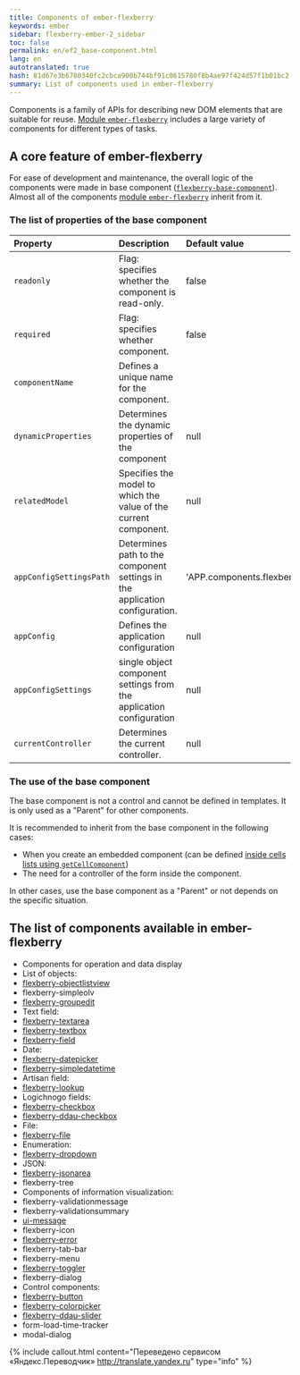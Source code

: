 ```yaml
---
title: Components of ember-flexberry
keywords: ember
sidebar: flexberry-ember-2_sidebar
toc: false
permalink: en/ef2_base-component.html
lang: en
autotranslated: true
hash: 81d67e3b6780340fc2cbca900b744bf91c0615780f8b4ae97f424d57f1b01bc2
summary: List of components used in ember-flexberry
---
```


Components is a family of APIs for describing new DOM elements that are suitable for reuse. [Module `ember-flexberry`](ef2_landing_page.html) includes a large variety of components for different types of tasks.

## A core feature of ember-flexberry

For ease of development and maintenance, the overall logic of the components were made in base component ([`flexberry-base-component`](https://github.com/Flexberry/ember-flexberry/blob/develop/addon/components/flexberry-base-component.js)). Almost all of the components [module `ember-flexberry`](ef2_landing_page.html) inherit from it.

### The list of properties of the base component

Property | Description | Default value
:--------------|:-----------------------------------------------------------|:-------------
`readonly` | Flag: specifies whether the component is read-only. | false
`required` | Flag: specifies whether component. | false
`componentName` | Defines a unique name for the component. |
`dynamicProperties` | Determines the dynamic properties of the component | null
`relatedModel` | Specifies the model to which the value of the current component. | null
`appConfigSettingsPath` | Determines path to the component settings in the application configuration. | 'APP.components.flexberryBaseComponent'
`appConfig` | Defines the application configuration | null
`appConfigSettings` | single object component settings from the application configuration | null
`currentController` | Determines the current controller. | null

### The use of the base component

The base component is not a control and cannot be defined in templates. It is only used as a "Parent" for other components.

It is recommended to inherit from the base component in the following cases:

* When you create an embedded component (can be defined [inside cells lists using `getCellComponent`](https://flexberry.github.io/ru/ef2_object-list-view.html#вычислимые-свойства-в-getcellcomponent))
* The need for a controller of the form inside the component.

In other cases, use the base component as a "Parent" or not depends on the specific situation.

## The list of components available in ember-flexberry

* Components for operation and data display
* List of objects:
* [flexberry-objectlistview](ef2_object-list-view.html)
* flexberry-simpleolv
* [flexberry-groupedit](ef2_groupedit.html)
* Text field:
* [flexberry-textarea](ef2_edit-form-components.html#flexberry-textarea)
* [flexberry-textbox](ef2_edit-form-components.html#flexberry-textbox)
* [flexberry-field](ef2_edit-form-components.html#flexberry-field)
* Date:
* [flexberry-datepicker](ef2_edit-form-components.html#flexberry-datepicker)
* [flexberry-simpledatetime](ef2_edit-form-components.html#flexberry-simpledatetime)
* Artisan field:
* [flexberry-lookup](ef2_lookup-component.html)
* Logichnogo fields:
* [flexberry-checkbox](ef2_edit-form-components.html#flexberry-checkbox)
* [flexberry-ddau-checkbox](ef2_edit-form-components.html#flexberry-ddau-checkbox)
* File:
* [flexberry-file](ef2_file.html)
* Enumeration:
* [flexberry-dropdown](ef2_edit-form-components.html#flexberry-dropdown)
* JSON:
* [flexberry-jsonarea](ef2_edit-form-components.html#flexberry-jsonarea)
* flexberry-tree
* Components of information visualization:
* flexberry-validationmessage
* flexberry-validationsummary
* [ui-message](ef2_ui-message.html)
* flexberry-icon
* [flexberry-error](ef2_error.html)
* flexberry-tab-bar
* flexberry-menu
* [flexberry-toggler](ef2_flexberry-toggler.html)
* flexberry-dialog
* Control components:
* [flexberry-button](ef2_edit-form-components.html#flexberry-button)
* [flexberry-colorpicker](ef2_edit-form-components.html#flexberry-colorpicker)
* [flexberry-ddau-slider](ef2_edit-form-components.html#flexberry-ddau-slider)
* form-load-time-tracker
* modal-dialog



{% include callout.html content="Переведено сервисом «Яндекс.Переводчик» <http://translate.yandex.ru>" type="info" %}